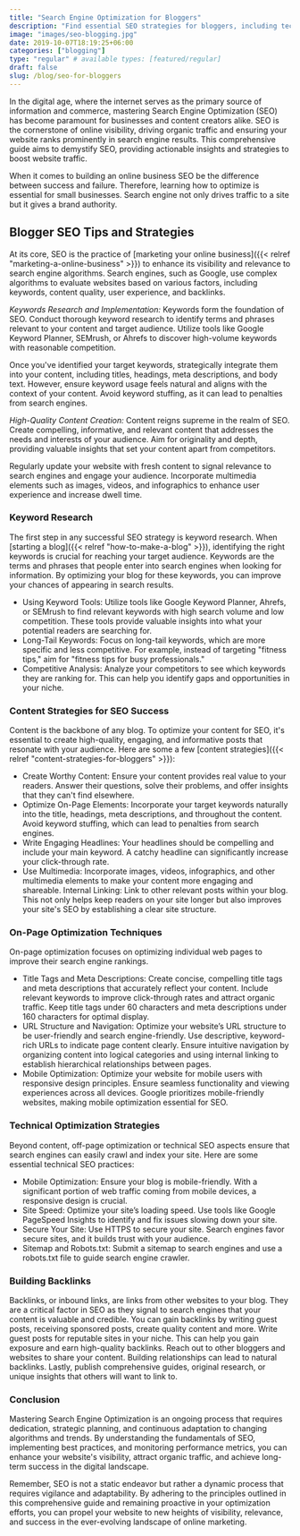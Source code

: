 ```yaml
---
title: "Search Engine Optimization for Bloggers"
description: "Find essential SEO strategies for bloggers, including technical and on-page optimization strategies. Boost your sites visibility and income with expert tips."
image: "images/seo-blogging.jpg"
date: 2019-10-07T18:19:25+06:00
categories: ["blogging"]
type: "regular" # available types: [featured/regular]
draft: false
slug: /blog/seo-for-bloggers
---
```


In the digital age, where the internet serves as the primary source of information and commerce, mastering Search Engine Optimization (SEO) has become paramount for businesses and content creators alike. SEO is the cornerstone of online visibility, driving organic traffic and ensuring your website ranks prominently in search engine results. This comprehensive guide aims to demystify SEO, providing actionable insights and strategies to boost website traffic.

When it comes to building an online business SEO be the difference between success and failure. Therefore, learning how to optimize is essential for small businesses. Search engine not only drives traffic to a site but it gives a brand authority.

## Blogger SEO Tips and Strategies

At its core, SEO is the practice of [marketing your online business]({{< relref "marketing-a-online-business" >}}) to enhance its visibility and relevance to search engine algorithms. Search engines, such as Google, use complex algorithms to evaluate websites based on various factors, including keywords, content quality, user experience, and backlinks.

*Keywords Research and Implementation:* Keywords form the foundation of SEO. Conduct thorough keyword research to identify terms and phrases relevant to your content and target audience. Utilize tools like Google Keyword Planner, SEMrush, or Ahrefs to discover high-volume keywords with reasonable competition.

Once you've identified your target keywords, strategically integrate them into your content, including titles, headings, meta descriptions, and body text. However, ensure keyword usage feels natural and aligns with the context of your content. Avoid keyword stuffing, as it can lead to penalties from search engines.

*High-Quality Content Creation:* Content reigns supreme in the realm of SEO. Create compelling, informative, and relevant content that addresses the needs and interests of your audience. Aim for originality and depth, providing valuable insights that set your content apart from competitors.

Regularly update your website with fresh content to signal relevance to search engines and engage your audience. Incorporate multimedia elements such as images, videos, and infographics to enhance user experience and increase dwell time.

### Keyword Research

The first step in any successful SEO strategy is keyword research. When [starting a blog]({{< relref "how-to-make-a-blog" >}}), identifying the right keywords is crucial for reaching your target audience. Keywords are the terms and phrases that people enter into search engines when looking for information. By optimizing your blog for these keywords, you can improve your chances of appearing in search results.

* Using Keyword Tools: Utilize tools like Google Keyword Planner, Ahrefs, or SEMrush to find relevant keywords with high search volume and low competition. These tools provide valuable insights into what your potential readers are searching for.
* Long-Tail Keywords: Focus on long-tail keywords, which are more specific and less competitive. For example, instead of targeting "fitness tips," aim for "fitness tips for busy professionals."
* Competitive Analysis: Analyze your competitors to see which keywords they are ranking for. This can help you identify gaps and opportunities in your niche.

### Content Strategies for SEO Success

Content is the backbone of any blog. To optimize your content for SEO, it's essential to create high-quality, engaging, and informative posts that resonate with your audience. Here are some a few [content strategies]({{< relref "content-strategies-for-bloggers" >}}):

* Create Worthy Content: Ensure your content provides real value to your readers. Answer their questions, solve their problems, and offer insights that they can't find elsewhere.
* Optimize On-Page Elements: Incorporate your target keywords naturally into the title, headings, meta descriptions, and throughout the content. Avoid keyword stuffing, which can lead to penalties from search engines.
* Write Engaging Headlines: Your headlines should be compelling and include your main keyword. A catchy headline can significantly increase your click-through rate.
* Use Multimedia: Incorporate images, videos, infographics, and other multimedia elements to make your content more engaging and shareable.
Internal Linking: Link to other relevant posts within your blog. This not only helps keep readers on your site longer but also improves your site's SEO by establishing a clear site structure.

### On-Page Optimization Techniques

On-page optimization focuses on optimizing individual web pages to improve their search engine rankings.

* Title Tags and Meta Descriptions: Create concise, compelling title tags and meta descriptions that accurately reflect your content. Include relevant keywords to improve click-through rates and attract organic traffic. Keep title tags under 60 characters and meta descriptions under 160 characters for optimal display.
* URL Structure and Navigation: Optimize your website’s URL structure to be user-friendly and search engine-friendly. Use descriptive, keyword-rich URLs to indicate page content clearly. Ensure intuitive navigation by organizing content into logical categories and using internal linking to establish hierarchical relationships between pages.
* Mobile Optimization: Optimize your website for mobile users with responsive design principles. Ensure seamless functionality and viewing experiences across all devices. Google prioritizes mobile-friendly websites, making mobile optimization essential for SEO.

### Technical Optimization Strategies

Beyond content, off-page optimization or technical SEO aspects ensure that search engines can easily crawl and index your site. Here are some essential technical SEO practices:

* Mobile Optimization: Ensure your blog is mobile-friendly. With a significant portion of web traffic coming from mobile devices, a responsive design is crucial.
* Site Speed: Optimize your site’s loading speed. Use tools like Google PageSpeed Insights to identify and fix issues slowing down your site.
* Secure Your Site: Use HTTPS to secure your site. Search engines favor secure sites, and it builds trust with your audience.
* Sitemap and Robots.txt: Submit a sitemap to search engines and use a robots.txt file to guide search engine crawler.

### Building Backlinks

Backlinks, or inbound links, are links from other websites to your blog. They are a critical factor in SEO as they signal to search engines that your content is valuable and credible. You can gain backlinks by writing guest posts, receiving sponsored posts, create quality content and more. Write guest posts for reputable sites in your niche. This can help you gain exposure and earn high-quality backlinks. Reach out to other bloggers and websites to share your content. Building relationships can lead to natural backlinks. Lastly, publish comprehensive guides, original research, or unique insights that others will want to link to.

### Conclusion

Mastering Search Engine Optimization is an ongoing process that requires dedication, strategic planning, and continuous adaptation to changing algorithms and trends. By understanding the fundamentals of SEO, implementing best practices, and monitoring performance metrics, you can enhance your website's visibility, attract organic traffic, and achieve long-term success in the digital landscape.

Remember, SEO is not a static endeavor but rather a dynamic process that requires vigilance and adaptability. By adhering to the principles outlined in this comprehensive guide and remaining proactive in your optimization efforts, you can propel your website to new heights of visibility, relevance, and success in the ever-evolving landscape of online marketing.
